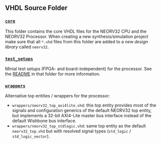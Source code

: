 ## VHDL Source Folder

### [`core`](https://github.com/stnolting/neorv32/tree/master/rtl/core)

This folder contains the core VHDL files for the NEORV32 CPU and the NEORV32 Processor.
When creating a new synthesis/simulation project make sure that all `*.vhd` files from
this folder are added to a *new design library* called `neorv32`.


### [`test_setups`](https://github.com/stnolting/neorv32/tree/master/rtl/test_setups`)

Minial test setups (FPGA- and board-independent) for the processor. See the
[README](https://github.com/stnolting/neorv32/tree/master/rtl/test_setups`)
in that folder for more information.


### [`wrappers`](https://github.com/stnolting/neorv32/tree/master/rtl/wrappers)

Alternative top entities / wrappers for the processor:

* `wrappers/neorv32_top_axi4lite.vhd`: this top entity provides most of the signals and
configuration generics of the default NEORV32 top entity, but implements a 32-bit AXI4-Lite
master bus interface instead of the default Wishbone bus interface.
* `wrappers/neorv32_top_stdlogic.vhd`: same top entity as the default `neorv32_top.vhd` but
with resolved signal types (`std_logic` / `std_logic_vector`).
